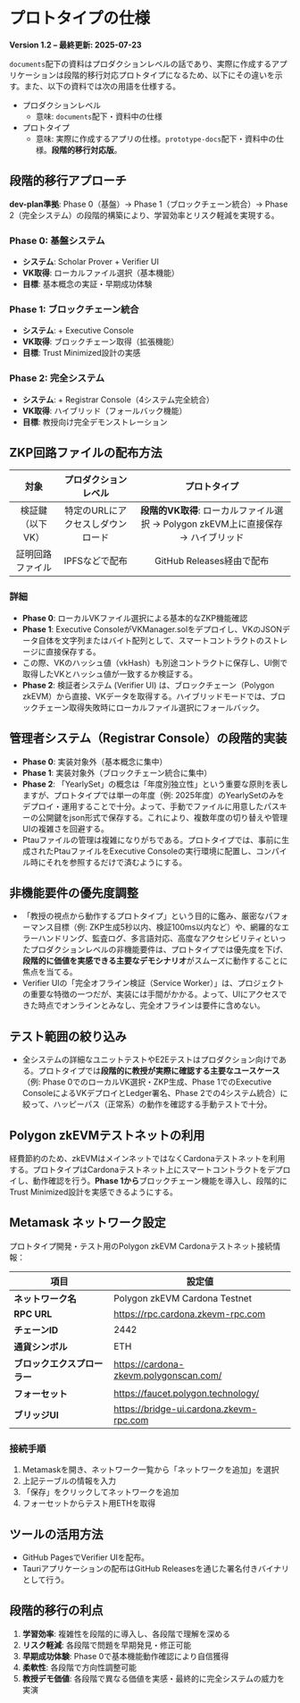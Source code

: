 # プロトタイプの仕様
**Version 1.2 – 最終更新: 2025-07-23**

`documents`配下の資料はプロダクションレベルの話であり、実際に作成するアプリケーションは段階的移行対応プロトタイプになるため、以下にその違いを示す。また、以下の資料では次の用語を仕様する。
- プロダクションレベル
  - 意味: `documents`配下・資料中の仕様
- プロトタイプ
  - 意味: 実際に作成するアプリの仕様。`prototype-docs`配下・資料中の仕様。**段階的移行対応版**。

## 段階的移行アプローチ
**dev-plan準拠**: Phase 0（基盤）→ Phase 1（ブロックチェーン統合）→ Phase 2（完全システム）の段階的構築により、学習効率とリスク軽減を実現する。

### Phase 0: 基盤システム
- **システム**: Scholar Prover + Verifier UI
- **VK取得**: ローカルファイル選択（基本機能）
- **目標**: 基本概念の実証・早期成功体験

### Phase 1: ブロックチェーン統合
- **システム**: + Executive Console
- **VK取得**: ブロックチェーン取得（拡張機能）
- **目標**: Trust Minimized設計の実感

### Phase 2: 完全システム
- **システム**: + Registrar Console（4システム完全統合）
- **VK取得**: ハイブリッド（フォールバック機能）
- **目標**: 教授向け完全デモンストレーション

## ZKP回路ファイルの配布方法
|対象|プロダクションレベル|プロトタイプ|
|:-:|:-:|:-:|
|検証鍵（以下VK）|特定のURLにアクセスしダウンロード|**段階的VK取得**: ローカルファイル選択 → Polygon zkEVM上に直接保存 → ハイブリッド|
|証明回路ファイル|IPFSなどで配布|GitHub Releases経由で配布|

### 詳細
- **Phase 0**: ローカルVKファイル選択による基本的なZKP機能確認
- **Phase 1**: Executive ConsoleがVKManager.solをデプロイし、VKのJSONデータ自体を文字列またはバイト配列として、スマートコントラクトのストレージに直接保存する。
- この際、VKのハッシュ値（vkHash）も別途コントラクトに保存し、UI側で取得したVKとハッシュ値が一致するか検証する。
- **Phase 2**: 検証者システム (Verifier UI) は、ブロックチェーン（Polygon zkEVM）から直接、VKデータを取得する。ハイブリッドモードでは、ブロックチェーン取得失敗時にローカルファイル選択にフォールバック。

## 管理者システム（Registrar Console）の段階的実装
- **Phase 0**: 実装対象外（基本概念に集中）
- **Phase 1**: 実装対象外（ブロックチェーン統合に集中）
- **Phase 2**: 「YearlySet」の概念は「年度別独立性」という重要な原則を表しますが、プロトタイプでは単一の年度（例: 2025年度）のYearlySetのみをデプロイ・運用することで十分。よって、手動でファイルに用意したパスキーの公開鍵をjson形式で保存する。これにより、複数年度の切り替えや管理UIの複雑さを回避する。
- Ptauファイルの管理は複雑になりがちである。プロトタイプでは、事前に生成されたPtauファイルをExecutive Consoleの実行環境に配置し、コンパイル時にそれを参照するだけで済むようにする。

## 非機能要件の優先度調整
- 「教授の視点から動作するプロトタイプ」という目的に鑑み、厳密なパフォーマンス目標（例: ZKP生成5秒以内、検証100ms以内など）や、網羅的なエラーハンドリング、監査ログ、多言語対応、高度なアクセシビリティといったプロダクションレベルの非機能要件は、プロトタイプでは優先度を下げ、**段階的に価値を実感できる主要なデモシナリオ**がスムーズに動作することに焦点を当てる。
- Verifier UIの「完全オフライン検証（Service Worker）」は、プロジェクトの重要な特徴の一つだが、実装には手間がかかる。よって、UIにアクセスできた時点でオンラインとみなし、完全オフラインは要件に含めない。

## テスト範囲の絞り込み
- 全システムの詳細なユニットテストやE2Eテストはプロダクション向けである。プロトタイプでは**段階的に教授が実際に確認する主要なユースケース**（例: Phase 0でのローカルVK選択・ZKP生成、Phase 1でのExecutive ConsoleによるVKデプロイとLedger署名、Phase 2での4システム統合）に絞って、ハッピーパス（正常系）の動作を確認する手動テストで十分。

## Polygon zkEVMテストネットの利用
経費節約のため、zkEVMはメインネットではなくCardonaテストネットを利用する。プロトタイプはCardonaテストネット上にスマートコントラクトをデプロイし、動作確認を行う。**Phase 1から**ブロックチェーン機能を導入し、段階的にTrust Minimized設計を実感できるようにする。

## Metamask ネットワーク設定

プロトタイプ開発・テスト用のPolygon zkEVM Cardonaテストネット接続情報：

| 項目 | 設定値 |
|-----|--------|
| **ネットワーク名** | Polygon zkEVM Cardona Testnet |
| **RPC URL** | https://rpc.cardona.zkevm-rpc.com |
| **チェーンID** | 2442 |
| **通貨シンボル** | ETH |
| **ブロックエクスプローラー** | https://cardona-zkevm.polygonscan.com/ |
| **フォーセット** | https://faucet.polygon.technology/ |
| **ブリッジUI** | https://bridge-ui.cardona.zkevm-rpc.com |

### 接続手順
1. Metamaskを開き、ネットワーク一覧から「ネットワークを追加」を選択
2. 上記テーブルの情報を入力
3. 「保存」をクリックしてネットワークを追加
4. フォーセットからテスト用ETHを取得

## ツールの活用方法
- GitHub PagesでVerifier UIを配布。
- Tauriアプリケーションの配布はGitHub Releasesを通じた署名付きバイナリとして行う。

## 段階的移行の利点
1. **学習効率**: 複雑性を段階的に導入し、各段階で理解を深める
2. **リスク軽減**: 各段階で問題を早期発見・修正可能
3. **早期成功体験**: Phase 0で基本機能動作確認により自信獲得
4. **柔軟性**: 各段階で方向性調整可能
5. **教授デモ価値**: 各段階で異なる価値を実感・最終的に完全システムの威力を実演
